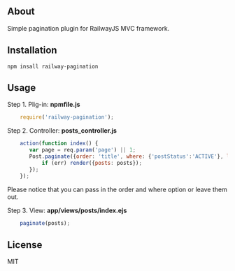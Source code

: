 ## About

Simple pagination plugin for RailwayJS MVC framework.

## Installation

    npm insall railway-pagination

## Usage

Step 1. Plig-in: **npmfile.js**

```javascript
    require('railway-pagination');
```

Step 2. Controller: **posts_controller.js**

```javascript
    action(function index() {
       var page = req.param('page') || 1;
       Post.paginate({order: 'title', where: {'postStatus':'ACTIVE'}, limit: 10, page: page}, function (err, posts) {
           if (err) render({posts: posts});
       });
    });
```
Please notice that you can pass in the order and where option or leave them out.

Step 3. View: **app/views/posts/index.ejs**

```javascript
    paginate(posts);
```

## License

MIT
